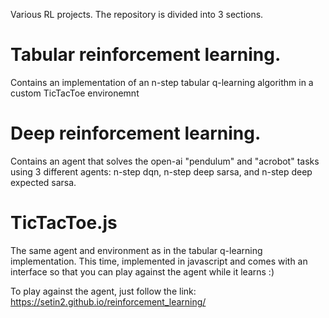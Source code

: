 Various RL projects. The repository is divided into 3 sections.

# Tabular reinforcement learning. 
Contains an implementation of an n-step tabular q-learning algorithm in a custom TicTacToe environemnt

# Deep reinforcement learning. 
Contains an agent that solves the open-ai "pendulum" and "acrobot" tasks using 3 different agents: n-step dqn, n-step deep sarsa, and n-step deep expected sarsa.

# TicTacToe.js
The same agent and environment as in the tabular q-learning implementation. This time, implemented in javascript and comes with an interface so that you can play against the agent while it learns :)

To play against the agent, just follow the link: https://setin2.github.io/reinforcement_learning/
